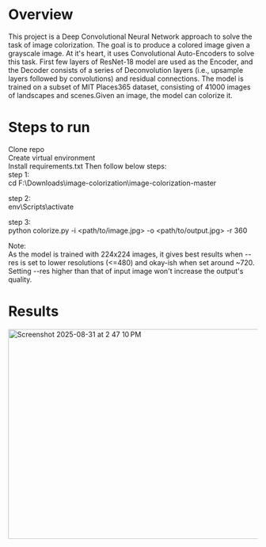 # Overview

This project is a Deep Convolutional Neural Network approach to solve the task of image colorization. The goal is to produce a colored image given a grayscale image.
At it's heart, it uses Convolutional Auto-Encoders to solve this task. First few layers of ResNet-18 model are used as the Encoder, and the Decoder consists of a series of Deconvolution layers (i.e., upsample layers followed by convolutions) and residual connections.
The model is trained on a subset of MIT Places365 dataset, consisting of 41000 images of landscapes and scenes.Given an image, the model can colorize it.   

# Steps to run 

Clone repo  
Create virtual environment  
Install requirements.txt 
Then follow below steps:  
step 1:  
cd F:\Downloads\image-colorization\image-colorization-master  

step 2:  
env\Scripts\activate  

step 3:  
python colorize.py -i <path/to/image.jpg> -o <path/to/output.jpg> -r 360  

Note:    
As the model is trained with 224x224 images, it gives best results when --res is set to lower resolutions (<=480) and okay-ish when set around ~720.  
Setting --res higher than that of input image won't increase the output's quality.  

# Results

<img width="778" height="424" alt="Screenshot 2025-08-31 at 2 47 10 PM" src="https://github.com/user-attachments/assets/4ebc2fb7-8b56-41cc-b804-48c89eebd588" />
